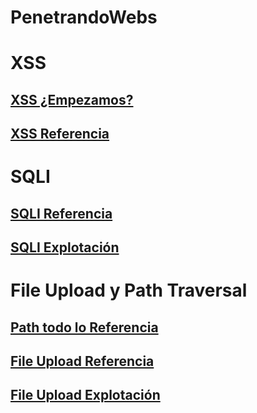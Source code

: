 # PenetrandoWebs

# XSS

## [XSS ¿Empezamos?](https://github.com/IES-Rafael-Alberti/PenetrandoWeb/blob/main/xss/Empecemos%20con%20las%20pruebas%20XSS.md)

## [XSS Referencia](https://github.com/IES-Rafael-Alberti/PenetrandoWeb/blob/main/xss/xss.md)

# SQLI

## [SQLI Referencia](https://github.com/IES-Rafael-Alberti/PenetrandoWeb/blob/main/SQL/SQLi.md)

## [SQLI Explotación](https://github.com/IES-Rafael-Alberti/PenetrandoWeb/blob/main/SQL/Explotaci%C3%B3nSQLi.md)

# File Upload y Path Traversal

## [Path todo lo Referencia](https://github.com/IES-Rafael-Alberti/PenetrandoWeb/tree/main/PATH)

## [File Upload Referencia](https://github.com/IES-Rafael-Alberti/PenetrandoWeb/blob/main/File%20Upload/File%20Upload.md)

## [File Upload Explotación](https://github.com/IES-Rafael-Alberti/PenetrandoWeb/blob/main/File%20Upload/Explotaci%C3%B3n%20File%20Upload.md)
